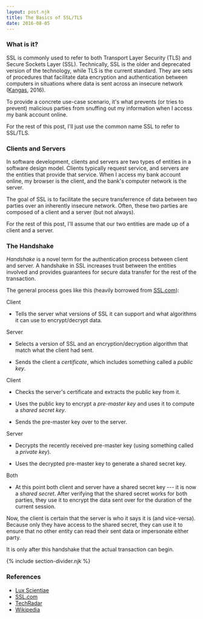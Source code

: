 ```yaml
---
layout: post.njk
title: The Basics of SSL/TLS
date: 2016-08-05
---
```


### What is it?

SSL is commonly used to refer to both Transport Layer Security (TLS) and Secure Sockets Layer (SSL). Technically, SSL is the older and deprecated version of the technology, while TLS is the current standard. They are sets of procedures that facilitate data encryption and authentication between computers in situations where data is sent across an insecure network ([Kangas](https://luxsci.com/blog/ssl-versus-tls-whats-the-difference.html), 2016).

To provide a concrete use-case scenario, it's what prevents (or tries to prevent) malicious parties from snuffing out my information when I access my bank account online.

For the rest of this post, I'll just use the common name SSL to refer to SSL/TLS.

### Clients and Servers

In software development, clients and servers are two types of entities in a software design model. Clients typically request service, and servers are the entities that provide that service. When I access my bank account online, my browser is the client, and the bank's computer network is the server.

The goal of SSL is to facilitate the secure transferrence of data between two parties over an inherently insecure network. Often, these two parties are composed of a client and a server (but not always).

For the rest of this post, I'll assume that our two entities are made up of a client and a server.

### The Handshake

*Handshake* is a novel term for the authentication process between client and server. A handshake in SSL increases trust between the entities involved and provides guarantees for secure data transfer for the rest of the transaction.

The general process goes like this (heavily borrowed from [SSL.com](https://www.ssl.com/article/ssl-tls-handshake-overview/)):

<span class="green-text">Client</span>

- Tells the server what versions of SSL it can support and what algorithms it can use to encrypt/decrypt data.

<span class="green-text">Server</span>

- Selects a version of SSL and an encryption/decryption algorithm that match what the client had sent.

- Sends the client a *certificate*, which includes something called a *public key*.

<span class="green-text">Client</span>

- Checks the server's certificate and extracts the public key from it.

- Uses the public key to encrypt a *pre-master key* and uses it to compute a *shared secret key*.

- Sends the pre-master key over to the server.

<span class="green-text">Server</span>

- Decrypts the recently received pre-master key (using something called a *private key*).

- Uses the decrypted pre-master key to generate a shared secret key.

<span class="green-text">Both</span>

- At this point both client and server have a shared secret key --- it is now a *shared secret*. After verifying that the shared secret works for both parties, they use it to encrypt the data sent over for the duration of the current session.

Now, the client is certain that the server is who it says it is (and vice-versa). Because only they have access to the shared secret, they can use it to ensure that no other entity can read their sent data or impersonate either party.

It is only after this handshake that the actual transaction can begin.

{% include section-divider.njk %}

### References

- [Lux Scientiae](https://luxsci.com/blog/ssl-versus-tls-whats-the-difference.html)
- [SSL.com](https://www.ssl.com/article/ssl-tls-handshake-overview/)
- [TechRadar](http://www.techradar.com/news/software/how-ssl-and-tls-works-1047412)
- [Wikipedia](https://en.wikipedia.org/wiki/Client%E2%80%93server_model)